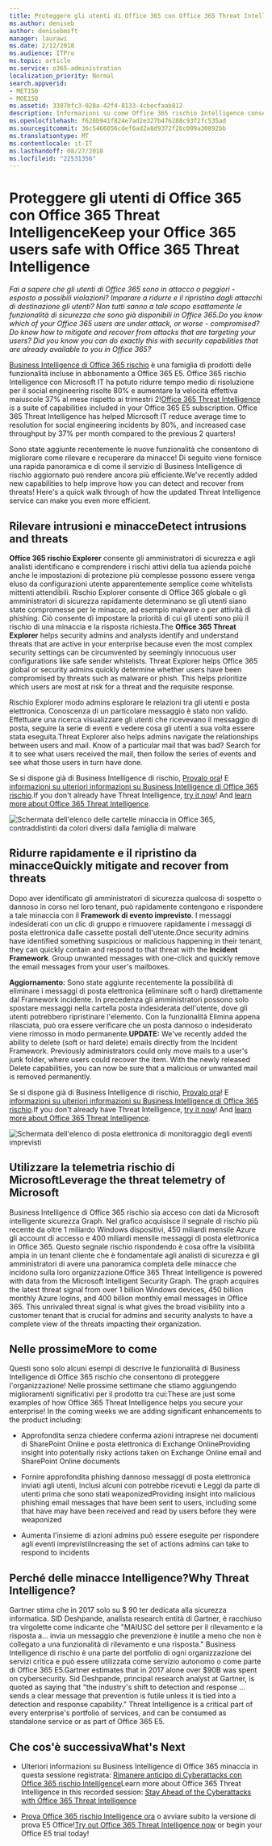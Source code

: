 ```yaml
---
title: Proteggere gli utenti di Office 365 con Office 365 Threat Intelligence
ms.author: deniseb
author: denisebmsft
manager: laurawi
ms.date: 2/12/2018
ms.audience: ITPro
ms.topic: article
ms.service: o365-administration
localization_priority: Normal
search.appverid:
- MET150
- MOE150
ms.assetid: 3387bfc3-028a-42f4-8133-4cbecfaab812
description: Informazioni su come Office 365 rischio Intelligence consentono alle organizzazioni rilevare intrusioni e delle minacce e rapidamente ad attenuare il rischio e il ripristino da minacce.
ms.openlocfilehash: f628b941f824e7ad2e327b476288c93f2fc535ad
ms.sourcegitcommit: 36c5466056cdef6ad2a8d9372f2bc009a30892bb
ms.translationtype: MT
ms.contentlocale: it-IT
ms.lasthandoff: 08/27/2018
ms.locfileid: "22531356"
---
```

# <a name="keep-your-office-365-users-safe-with-office-365-threat-intelligence"></a><span data-ttu-id="ee4f8-103">Proteggere gli utenti di Office 365 con Office 365 Threat Intelligence</span><span class="sxs-lookup"><span data-stu-id="ee4f8-103">Keep your Office 365 users safe with Office 365 Threat Intelligence</span></span>

 <span data-ttu-id="ee4f8-104">*Fai a sapere che gli utenti di Office 365 sono in attacco o peggiori - esposto a possibili violazioni? Imparare a ridurre e il ripristino dagli attacchi di destinazione gli utenti? Non tutti sanno a tale scopo esattamente le funzionalità di sicurezza che sono già disponibili in Office 365.*</span><span class="sxs-lookup"><span data-stu-id="ee4f8-104">*Do you know which of your Office 365 users are under attack, or worse - compromised? Do know how to mitigate and recover from attacks that are targeting your users? Did you know you can do exactly this with security capabilities that are already available to you in Office 365?*</span></span> 
  
<span data-ttu-id="ee4f8-p101">[Business Intelligence di Office 365 rischio](office-365-ti.md) è una famiglia di prodotti delle funzionalità incluse in abbonamento a Office 365 E5. Office 365 rischio Intelligence con Microsoft IT ha potuto ridurre tempo medio di risoluzione per il social engineering risolte 80% e aumentare la velocità effettiva maiuscole 37% al mese rispetto ai trimestri 2!</span><span class="sxs-lookup"><span data-stu-id="ee4f8-p101">[Office 365 Threat Intelligence](office-365-ti.md) is a suite of capabilities included in your Office 365 E5 subscription. Office 365 Threat Intelligence has helped Microsoft IT reduce average time to resolution for social engineering incidents by 80%, and increased case throughput by 37% per month compared to the previous 2 quarters!</span></span> 
  
<span data-ttu-id="ee4f8-p102">Sono state aggiunte recentemente le nuove funzionalità che consentono di migliorare come rilevare e recuperare da minacce! Di seguito viene fornisce una rapida panoramica e di come il servizio di Business Intelligence di rischio aggiornato può rendere ancora più efficiente.</span><span class="sxs-lookup"><span data-stu-id="ee4f8-p102">We've recently added new capabilities to help improve how you can detect and recover from threats! Here's a quick walk through of how the updated Threat Intelligence service can make you even more efficient.</span></span>
  
## <a name="detect-intrusions-and-threats"></a><span data-ttu-id="ee4f8-109">Rilevare intrusioni e minacce</span><span class="sxs-lookup"><span data-stu-id="ee4f8-109">Detect intrusions and threats</span></span>

<span data-ttu-id="ee4f8-p103">**Office 365 rischio Explorer** consente gli amministratori di sicurezza e agli analisti identificano e comprendere i rischi attivi della tua azienda poiché anche le impostazioni di protezione più complesse possono essere venga eluso da configurazioni utente apparentemente semplice come whitelists mittenti attendibili. Rischio Explorer consente di Office 365 globale o gli amministratori di sicurezza rapidamente determinano se gli utenti siano state compromesse per le minacce, ad esempio malware o per attività di phishing. Ciò consente di impostare la priorità di cui gli utenti sono più il rischio di una minaccia e la risposta richiesta.</span><span class="sxs-lookup"><span data-stu-id="ee4f8-p103">The **Office 365 Threat Explorer** helps security admins and analysts identify and understand threats that are active in your enterprise because even the most complex security settings can be circumvented by seemingly innocuous user configurations like safe sender whitelists. Threat Explorer helps Office 365 global or security admins quickly determine whether users have been compromised by threats such as malware or phish. This helps prioritize which users are most at risk for a threat and the requisite response.</span></span> 
  
<span data-ttu-id="ee4f8-p104">Rischio Explorer modo admins esplorare le relazioni tra gli utenti e posta elettronica. Conoscenza di un particolare messaggio è stato non valido. Effettuare una ricerca visualizzare gli utenti che ricevevano il messaggio di posta, seguire la serie di eventi e vedere cosa gli utenti a sua volta essere stata eseguita.</span><span class="sxs-lookup"><span data-stu-id="ee4f8-p104">Threat Explorer also helps admins navigate the relationships between users and mail. Know of a particular mail that was bad? Search for it to see what users received the mail, then follow the series of events and see what those users in turn have done.</span></span>

<span data-ttu-id="ee4f8-p105">Se si dispone già di Business Intelligence di rischio, [Provalo ora](https://aka.ms/tryo365threatintel3)! E [informazioni su ulteriori informazioni su Business Intelligence di Office 365 rischio](https://aka.ms/readmoreabouto365threatintel).</span><span class="sxs-lookup"><span data-stu-id="ee4f8-p105">If you don't already have Threat Intelligence, [try it now](https://aka.ms/tryo365threatintel3)! And [learn more about Office 365 Threat Intelligence](https://aka.ms/readmoreabouto365threatintel).</span></span>
  
![Schermata dell'elenco delle cartelle minaccia in Office 365, contraddistinti da colori diversi dalla famiglia di malware](media/591338dd-252a-437d-b5f2-87aa42e74b0c.png)
  
## <a name="quickly-mitigate-and-recover-from-threats"></a><span data-ttu-id="ee4f8-119">Ridurre rapidamente e il ripristino da minacce</span><span class="sxs-lookup"><span data-stu-id="ee4f8-119">Quickly mitigate and recover from threats</span></span>

<span data-ttu-id="ee4f8-p106">Dopo aver identificato gli amministratori di sicurezza qualcosa di sospetto o dannoso in corso nel loro tenant, può rapidamente contengono e rispondere a tale minaccia con il **Framework di evento imprevisto**. I messaggi indesiderati con un clic di gruppo e rimuovere rapidamente i messaggi di posta elettronica dalle cassette postali dell'utente.</span><span class="sxs-lookup"><span data-stu-id="ee4f8-p106">Once security admins have identified something suspicious or malicious happening in their tenant, they can quickly contain and respond to that threat with the **Incident Framework**. Group unwanted messages with one-click and quickly remove the email messages from your user's mailboxes.</span></span> 
  
 <span data-ttu-id="ee4f8-p107">**Aggiornamento:** Sono state aggiunte recentemente la possibilità di eliminare i messaggi di posta elettronica (eliminare soft o hard) direttamente dal Framework incidente. In precedenza gli amministratori possono solo spostare messaggi nella cartella posta indesiderata dell'utente, dove gli utenti potrebbero ripristinare l'elemento. Con la funzionalità Elimina appena rilasciata, può ora essere verificare che un posta dannoso o indesiderato viene rimosso in modo permanente.</span><span class="sxs-lookup"><span data-stu-id="ee4f8-p107">**UPDATE:** We've recently added the ability to delete (soft or hard delete) emails directly from the Incident Framework. Previously administrators could only move mails to a user's junk folder, where users could recover the item. With the newly released Delete capabilities, you can now be sure that a malicious or unwanted mail is removed permanently.</span></span> 
  
<span data-ttu-id="ee4f8-p108">Se si dispone già di Business Intelligence di rischio, [Provalo ora](https://aka.ms/tryo365threatintel3)! E [informazioni su ulteriori informazioni su Business Intelligence di Office 365 rischio](https://aka.ms/readmoreabouto365threatintel).</span><span class="sxs-lookup"><span data-stu-id="ee4f8-p108">If you don't already have Threat Intelligence, [try it now](https://aka.ms/tryo365threatintel3)! And [learn more about Office 365 Threat Intelligence](https://aka.ms/readmoreabouto365threatintel).</span></span>
  
![Schermata dell'elenco di posta elettronica di monitoraggio degli eventi imprevisti](media/9d8452d3-d8d2-4b26-81f9-76396e08dd17.png)
  
## <a name="leverage-the-threat-telemetry-of-microsoft"></a><span data-ttu-id="ee4f8-128">Utilizzare la telemetria rischio di Microsoft</span><span class="sxs-lookup"><span data-stu-id="ee4f8-128">Leverage the threat telemetry of Microsoft</span></span>

<span data-ttu-id="ee4f8-p109">Business Intelligence di Office 365 rischio sia acceso con dati da Microsoft intelligente sicurezza Graph. Nel grafico acquisisce il segnale di rischio più recente da oltre 1 miliardo Windows dispositivi, 450 miliardi mensile Azure gli account di accesso e 400 miliardi mensile messaggi di posta elettronica in Office 365. Questo segnale rischio rispondendo è cosa offre la visibilità ampia in un tenant cliente che è fondamentale agli analisti di sicurezza e gli amministratori di avere una panoramica completa delle minacce che incidono sulla loro organizzazione.</span><span class="sxs-lookup"><span data-stu-id="ee4f8-p109">Office 365 Threat Intelligence is powered with data from the Microsoft Intelligent Security Graph. The graph acquires the latest threat signal from over 1 billion Windows devices, 450 billion monthly Azure logins, and 400 billion monthly email messages in Office 365. This unrivaled threat signal is what gives the broad visibility into a customer tenant that is crucial for admins and security analysts to have a complete view of the threats impacting their organization.</span></span> 
  
## <a name="more-to-come"></a><span data-ttu-id="ee4f8-132">Nelle prossime</span><span class="sxs-lookup"><span data-stu-id="ee4f8-132">More to come</span></span>

<span data-ttu-id="ee4f8-p110">Questi sono solo alcuni esempi di descrive le funzionalità di Business Intelligence di Office 365 rischio che consentono di proteggere l'organizzazione! Nelle prossime settimane che stiamo aggiungendo miglioramenti significativi per il prodotto tra cui:</span><span class="sxs-lookup"><span data-stu-id="ee4f8-p110">These are just some examples of how Office 365 Threat Intelligence helps you secure your enterprise! In the coming weeks we are adding significant enhancements to the product including:</span></span>
  
- <span data-ttu-id="ee4f8-135">Approfondita senza chiedere conferma azioni intraprese nei documenti di SharePoint Online e posta elettronica di Exchange Online</span><span class="sxs-lookup"><span data-stu-id="ee4f8-135">Providing insight into potentially risky actions taken on Exchange Online email and SharePoint Online documents</span></span>
    
- <span data-ttu-id="ee4f8-136">Fornire approfondita phishing dannoso messaggi di posta elettronica inviati agli utenti, inclusi alcuni con potrebbe ricevuti e Leggi da parte di utenti prima che sono stati weaponized</span><span class="sxs-lookup"><span data-stu-id="ee4f8-136">Providing insight into malicious phishing email messages that have been sent to users, including some that have may have been received and read by users before they were weaponized</span></span>
    
- <span data-ttu-id="ee4f8-137">Aumenta l'insieme di azioni admins può essere eseguite per rispondere agli eventi imprevisti</span><span class="sxs-lookup"><span data-stu-id="ee4f8-137">Increasing the set of actions admins can take to respond to incidents</span></span>
    
## <a name="why-threat-intelligence"></a><span data-ttu-id="ee4f8-138">Perché delle minacce Intelligence?</span><span class="sxs-lookup"><span data-stu-id="ee4f8-138">Why Threat Intelligence?</span></span>

<span data-ttu-id="ee4f8-p111">Gartner stima che in 2017 solo su $ 90 ter dedicata alla sicurezza informatica. SID Deshpande, analista research entità di Gartner, è racchiuso tra virgolette come indicante che "MAIUSC del settore per il rilevamento e la risposta a... invia un messaggio che prevenzione è inutile a meno che non è collegato a una funzionalità di rilevamento e una risposta." Business Intelligence di rischio è una parte del portfolio di ogni organizzazione dei servizi critica e può essere utilizzata come servizio autonomo o come parte di Office 365 E5.</span><span class="sxs-lookup"><span data-stu-id="ee4f8-p111">Gartner estimates that in 2017 alone over $90B was spent on cybersecurity. Sid Deshpande, principal research analyst at Gartner, is quoted as saying that "the industry's shift to detection and response … sends a clear message that prevention is futile unless it is tied into a detection and response capability." Threat Intelligence is a critical part of every enterprise's portfolio of services, and can be consumed as standalone service or as part of Office 365 E5.</span></span>
  
## <a name="whats-next"></a><span data-ttu-id="ee4f8-143">Che cos'è successiva</span><span class="sxs-lookup"><span data-stu-id="ee4f8-143">What's Next</span></span>

- <span data-ttu-id="ee4f8-144">Ulteriori informazioni su Business Intelligence di Office 365 minaccia in questa sessione registrata: [Rimanere anticipo di Cyberattacks con Office 365 rischio Intelligence](https://myignite.microsoft.com/videos/53723)</span><span class="sxs-lookup"><span data-stu-id="ee4f8-144">Learn more about Office 365 Threat Intelligence in this recorded session: [Stay Ahead of the Cyberattacks with Office 365 Threat Intelligence](https://myignite.microsoft.com/videos/53723)</span></span>
    
- <span data-ttu-id="ee4f8-145">[Prova Office 365 rischio Intelligence ora](https://aka.ms/tryo365threatintel3) o avviare subito la versione di prova E5 Office!</span><span class="sxs-lookup"><span data-stu-id="ee4f8-145">[Try out Office 365 Threat Intelligence now](https://aka.ms/tryo365threatintel3) or begin your Office E5 trial today!</span></span> 
    

